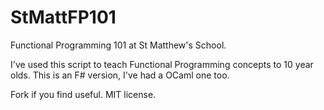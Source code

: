 StMattFP101
===========

Functional Programming 101 at St Matthew's School.

I've used this script to teach Functional Programming concepts to 10
year olds. This is an F# version, I've had a OCaml one too.

Fork if you find useful. MIT license. 
